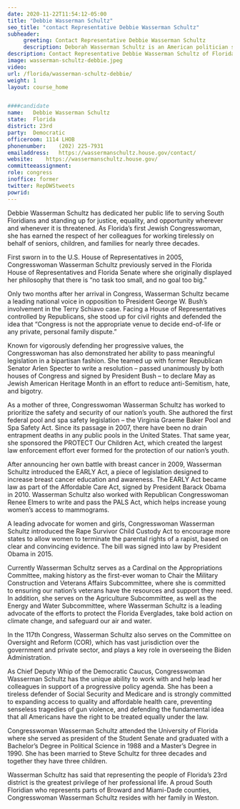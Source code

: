 ```yaml
---
date: 2020-11-22T11:54:12-05:00
title: "Debbie Wasserman Schultz"
seo_title: "contact Representative Debbie Wasserman Schultz"
subheader:
     greeting: Contact Representative Debbie Wasserman Schultz 
     description: Deborah Wasserman Schultz is an American politician serving as the U.S. Representative from Florida's 23rd congressional district, first elected to Congress in 2004. A member of the Democratic Party, she is a former Chair of the Democratic National Committee.
description: Contact Representative Debbie Wasserman Schultz of Florida. Contact information for Debbie Wasserman Schultz includes email address, phone number, and mailing address.
image: wasserman-schultz-debbie.jpeg
video: 
url: /florida/wasserman-schultz-debbie/
weight: 1
layout: course_home


####candidate
name:	Debbie Wasserman Schultz
state:	Florida
district: 23rd
party:	Democratic
officeroom:	1114 LHOB
phonenumber:	(202) 225-7931
emailaddress:	https://wassermanschultz.house.gov/contact/
website:	https://wassermanschultz.house.gov/
committeeassignment: 
role: congress
inoffice: former
twitter: RepDWStweets
powrid: 
---
```


Debbie Wasserman Schultz has dedicated her public life to serving South Floridians and standing up for justice, equality, and opportunity wherever and whenever it is threatened. As Florida’s first Jewish Congresswoman, she has earned the respect of her colleagues for working tirelessly on behalf of seniors, children, and families for nearly three decades.

First sworn in to the U.S. House of Representatives in 2005, Congresswoman Wasserman Schultz previously served in the Florida House of Representatives and Florida Senate where she originally displayed her philosophy that there is “no task too small, and no goal too big.”

Only two months after her arrival in Congress, Wasserman Schultz became a leading national voice in opposition to President George W. Bush’s involvement in the Terry Schiavo case. Facing a House of Representatives controlled by Republicans, she stood up for civil rights and defended the idea that “Congress is not the appropriate venue to decide end-of-life or any private, personal family dispute.”

Known for vigorously defending her progressive values, the Congresswoman has also demonstrated her ability to pass meaningful legislation in a bipartisan fashion. She teamed up with former Republican Senator Arlen Specter to write a resolution – passed unanimously by both houses of Congress and signed by President Bush – to declare May as Jewish American Heritage Month in an effort to reduce anti-Semitism, hate, and bigotry.

As a mother of three, Congresswoman Wasserman Schultz has worked to prioritize the safety and security of our nation’s youth. She authored the first federal pool and spa safety legislation – the Virginia Graeme Baker Pool and Spa Safety Act. Since its passage in 2007, there have been no drain entrapment deaths in any public pools in the United States. That same year, she sponsored the PROTECT Our Children Act, which created the largest law enforcement effort ever formed for the protection of our nation’s youth.

After announcing her own battle with breast cancer in 2009, Wasserman Schultz introduced the EARLY Act, a piece of legislation designed to increase breast cancer education and awareness. The EARLY Act became law as part of the Affordable Care Act, signed by President Barack Obama in 2010. Wasserman Schultz also worked with Republican Congresswoman Renee Elmers to write and pass the PALS Act, which helps increase young women’s access to mammograms.

A leading advocate for women and girls, Congresswoman Wasserman Schultz introduced the Rape Survivor Child Custody Act to encourage more states to allow women to terminate the parental rights of a rapist, based on clear and convincing evidence. The bill was signed into law by President Obama in 2015.

Currently Wasserman Schultz serves as a Cardinal on the Appropriations Committee, making history as the first-ever woman to Chair the Military Construction and Veterans Affairs Subcommittee, where she is committed to ensuring our nation’s veterans have the resources and support they need. In addition, she serves on the Agriculture Subcommittee, as well as the Energy and Water Subcommittee, where Wasserman Schultz is a leading advocate of the efforts to protect the Florida Everglades, take bold action on climate change, and safeguard our air and water.

In the 117th Congress, Wasserman Schultz also serves on the Committee on Oversight and Reform (COR), which has vast jurisdiction over the government and private sector, and plays a key role in overseeing the Biden Administration.  

As Chief Deputy Whip of the Democratic Caucus, Congresswoman Wasserman Schultz has the unique ability to work with and help lead her colleagues in support of a progressive policy agenda. She has been a tireless defender of Social Security and Medicare and is strongly committed to expanding access to quality and affordable health care, preventing senseless tragedies of gun violence, and defending the fundamental idea that all Americans have the right to be treated equally under the law.

Congresswoman Wasserman Schultz attended the University of Florida where she served as president of the Student Senate and graduated with a Bachelor’s Degree in Political Science in 1988 and a Master’s Degree in 1990. She has been married to Steve Schultz for three decades and together they have three children.

Wasserman Schultz has said that representing the people of Florida’s 23rd district is the greatest privilege of her professional life. A proud South Floridian who represents parts of Broward and Miami-Dade counties, Congresswoman Wasserman Schultz resides with her family in Weston.